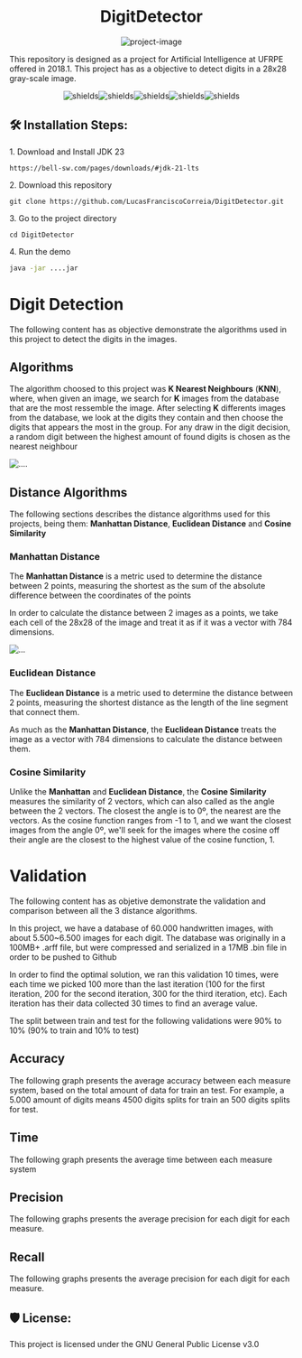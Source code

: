 <h1 align="center" id="title">DigitDetector</h1>

<p align="center"><img src="https://socialify.git.ci/LucasFranciscoCorreia/DigitDetector/image?description=1&amp;forks=1&amp;issues=1&amp;language=1&amp;name=1&amp;owner=1&amp;pattern=Circuit+Board&amp;pulls=1&amp;stargazers=1&amp;theme=Auto" alt="project-image"></p>

<p id="description">This repository is designed as a project for Artificial Intelligence at UFRPE offered in 2018.1. This project has as a objective to detect digits in a 28x28 gray-scale image.</p>

<p align="center"><img src="https://img.shields.io/github/downloads/LucasFranciscoCorreia/DigitDetector/total" alt="shields"><img src="https://img.shields.io/github/issues/LucasFranciscoCorreia/DigitDetector" alt="shields"><img src="https://img.shields.io/github/issues-pr/LucasFranciscoCorreia/DigitDetector" alt="shields"><img src="https://img.shields.io/github/license/LucasFranciscoCorreia/DigitDetector" alt="shields"><img src="https://img.shields.io/github/repo-size/LucasFranciscoCorreia/DigitDetector" alt="shields"></p>

<h2>🛠️ Installation Steps:</h2>

<p>1. Download and Install JDK 23</p>

```
https://bell-sw.com/pages/downloads/#jdk-21-lts
```

<p>2. Download this repository</p>

```
git clone https://github.com/LucasFranciscoCorreia/DigitDetector.git
```

<p>3. Go to the project directory</p>

```
cd DigitDetector
```

<p>4. Run the demo</p>

```bash
java -jar ....jar
```

<h1>Digit Detection</h1>

<p>The following content has as objective demonstrate the algorithms used in this project to detect the digits in the images.</p>

<h2>Algorithms</h3>

<p>The algorithm choosed to this project was <strong>K Nearest Neighbours</strong> (<strong>KNN</strong>), where, when given an image, we search for <strong>K</strong> images from the database that are the most ressemble the image. After selecting <strong>K</strong> differents images from the database, we look at the digits they contain and then choose the digits that appears the most in the group. For any draw in the digit decision, a random digit between the highest amount of found digits is chosen as the nearest neighbour</p>

<div>

![....](...)

</div>

<h2>Distance Algorithms</h2>
<p>The following sections describes the distance algorithms used for this projects, being them: <strong>Manhattan Distance</strong>, <strong>Euclidean Distance</strong> and <strong>Cosine Similarity</strong></p>

<h3>Manhattan Distance</h3>

<p>The <strong>Manhattan Distance</strong> is a metric used to determine the distance between 2 points, measuring the shortest as the sum of the absolute difference between the coordinates of the points</p>
<p>In order to calculate the distance between 2 images as a points, we take each cell of the 28x28 of the image and treat it as if it was a vector with 784 dimensions.</p>
<div>

![...](...)

</div>

<h3>Euclidean Distance</h3>

<p>The <strong>Euclidean Distance</strong> is a metric used to determine the distance between 2 points, measuring the shortest distance as the length of the line segment that connect them.</p>

<p>As much as the <strong>Manhattan Distance</strong>, the <strong>Euclidean Distance</strong> treats the image as a vector with 784 dimensions to calculate the distance between them.</p>

<h3>Cosine Similarity</h3>

<p>Unlike the <strong>Manhattan</strong> and <strong>Euclidean Distance</strong>, the <strong>Cosine Similarity</strong> measures the similarity of 2 vectors, which can also called as the angle between the 2 vectors. The closest the angle is to 0º, the nearest are the vectors. As the cosine function ranges from -1 to 1, and we want the closest images from the angle 0º, we'll seek for the images where the cosine off their angle are the closest to the highest value of the cosine function, 1. </p>

<h1>Validation</h1>

<p>The following content has as objetive demonstrate the validation and comparison between all the 3 distance algorithms. </p>

<p>In this project, we have a database of 60.000 handwritten images, with about 5.500~6.500 images for each digit. The database was originally in a 100MB+ .arff file, but were compressed and serialized in a 17MB .bin file in order to be pushed to Github</p>

<p>In order to find the optimal solution, we ran this validation 10 times, were each time we picked 100 more than the last iteration (100 for the first iteration, 200 for the second iteration, 300 for the third iteration, etc). Each iteration has their data collected 30 times to find an average value.</p>

<p>The split between train and test for the following validations were 90% to 10% (90% to train and 10% to test)</p>

<h2>Accuracy</h2>

The following graph presents the average accuracy between each measure system, based on the total amount of data for train an test. For example, a 5.000 amount of digits means 4500 digits splits for train an 500 digits splits for test.

<h2>Time</h2>

The following graph presents the average time between each measure system

<h2>Precision</h2>

The following graphs presents the average precision for each digit for each measure. 

<h2>Recall</h2>

The following graphs presents the average precision for each digit for each measure.

<h2>🛡️ License:</h2>

This project is licensed under the GNU General Public License v3.0